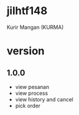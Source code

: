 # jilhtf148
Kurir Mangan (KURMA)

# version
## 1.0.0
* view pesanan
* view process
* view history and cancel
* pick order